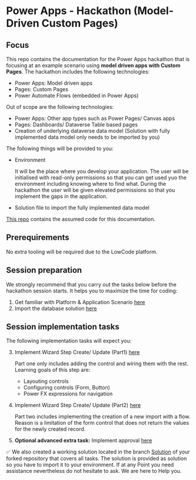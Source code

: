 # Power Apps - Hackathon (Model-Driven Custom Pages)

## Focus

This repo contains the documentation for the Power Apps hackathon that is focusing at an example scenario using **model driven apps with Custom Pages**. The hackathon includes the following technologies:
* Power Apps: Model driven apps
* Pages: Custom Pages
* Power Automate Flows (embedded in Power Apps)

Out of scope are the following technologies:
* Power Apps: Other app types such as Power Pages/ Canvas apps
* Pages: Dashboards/ Dataverse Table based pages
* Creation of underlying dataverse data model (Solution with fully implemented data model only needs to be imported by you)

The following things will be provided to you:
* Environment

  It will be the place where you develop your application. The user will be initialised with read-only permissions so that you can get used yuo the environment including knowing where to find what. During the hackathon the user will be given elevated permissions so that you implement the gaps in the application.

* Solution file to import the fully implemented data model

[This repo](https://github.com/DevOps-Gilde/S3_Code_GitHubActionsTerraform) contains the assumed code for this documentation.

## Prerequirements

No extra tooling will be required due to the LowCode platform.

## Session preparation

We strongly recommend that you carry out the tasks below before the hackathon session starts. It helps you to maximize the time for coding:

1. Get familiar with Platform & Application Scenario [here](/01_PrimerPPAppScenario.md)<br>
2. Import the database solution [here](/02_ImportDataverseDatamodel.md)<br>

## Session implementation tasks

The following implementation tasks will expect you:

3. Implement Wizard Step Create/ Update (Part1) [here](/03_ImplementWizardStep1Part1.md)

   Part one only includes adding the control and wiring them with the rest. Learning goals of this step are:

   * Layouting controls
   * Configuring controls (Form, Button)
   * Power FX expressions for navigation

4. Implement Wizard Step Create/ Update (Part2) [here](/04_ImplementWizardStep1Part2.md)

   Part two includes implementing the creation of a new import with a flow. Reason is a limitation of the form control that does not return the values for the newly created record.

5. **Optional advanced extra task:** Implement approval [here](/05_ImplementApprovalFlow.md)

:white_check_mark: We also created a working solution located in the branch [Solution](https://github.com/DevOps-Gilde/Hackathon_PP_ModelDrivenApp_CstPages_Doc/tree/Solution) of your forked repository that covers all tasks. The solution is provided as solution so you have to import it to your environment.
If at any Point you need assistance nevertheless do not hesitate to ask. We are here to Help you.
